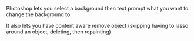 
Photoshop lets you select a background then text prompt what you want to change the background to

It also lets you have content aware remove object (skipping having to lasso around an object, deleting, then repainting)